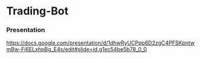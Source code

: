 # Trading-Bot

### Presentation
https://docs.google.com/presentation/d/1dhwRyUCPpp6D2zgC4PFSKpntwmBw-Fj6ELxhpBg_E4s/edit#slide=id.g1ec54be5b78_0_0
